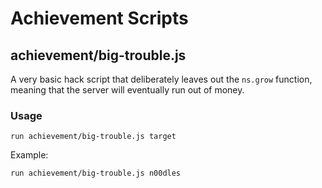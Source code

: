 # Achievement Scripts
## achievement/big-trouble.js
A very basic hack script that deliberately leaves out the `ns.grow` function, meaning that the server will eventually run out of money.
### Usage
`run achievement/big-trouble.js target`

Example:

`run achievement/big-trouble.js n00dles`
